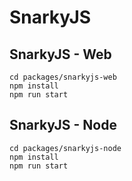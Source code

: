# SnarkyJS

## SnarkyJS - Web

```
cd packages/snarkyjs-web
npm install
npm run start
```

## SnarkyJS - Node

```
cd packages/snarkyjs-node
npm install
npm run start
```
